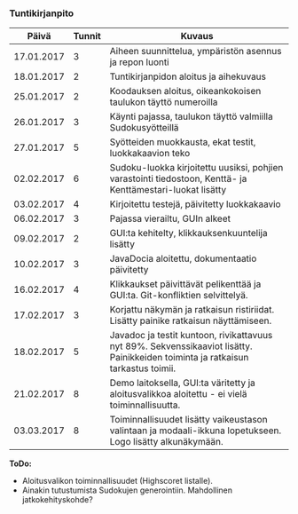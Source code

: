 ### Tuntikirjanpito
Päivä | Tunnit | Kuvaus
--------------- | ----- | ------
17.01.2017 | 3 | Aiheen suunnittelua, ympäristön asennus ja repon luonti
18.01.2017 | 2 | Tuntikirjanpidon aloitus ja aihekuvaus
25.01.2017 | 2 | Koodauksen aloitus, oikeankokoisen taulukon täyttö numeroilla
26.01.2017 | 3 | Käynti pajassa, taulukon täyttö valmiilla Sudokusyötteillä
27.01.2017 | 5 | Syötteiden muokkausta, ekat testit, luokkakaavion teko
02.02.2017 | 6 | Sudoku-luokka kirjoitettu uusiksi, pohjien varastointi tiedostoon, Kenttä- ja Kenttämestari-luokat lisätty
03.02.2017 | 4 | Kirjoitettu testejä, päivitetty luokkakaavio
06.02.2017 | 3 | Pajassa vierailtu, GUIn alkeet
09.02.2017 | 2 | GUI:ta kehitelty, klikkauksenkuuntelija lisätty
10.02.2017 | 3 | JavaDocia aloitettu, dokumentaatio päivitetty
16.02.2017 | 4 | Klikkaukset päivittävät pelikenttää ja GUI:ta. Git-konfliktien selvittelyä.
17.02.2017 | 3 | Korjattu näkymän ja ratkaisun ristiriidat. Lisätty painike ratkaisun näyttämiseen.
18.02.2017 | 5 | Javadoc ja testit kuntoon, rivikattavuus nyt 89%. Sekvenssikaaviot lisätty. Painikkeiden toiminta ja ratkaisun tarkastus toimii.
21.02.2017 | 8 | Demo laitoksella, GUI:ta väritetty ja aloitusvalikkoa aloitettu - ei vielä toiminnallisuutta.
03.03.2017 | 8 | Toiminnallisuudet lisätty vaikeustason valintaan ja modaali-ikkuna lopetukseen. Logo lisätty alkunäkymään.


**ToDo:**
* Aloitusvalikon toiminnallisuudet (Highscoret listalle).
* Ainakin tutustumista Sudokujen generointiin. Mahdollinen jatkokehityskohde?
